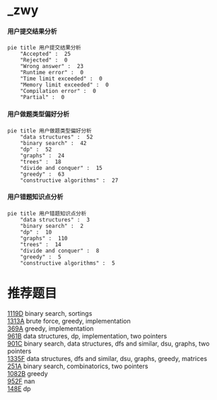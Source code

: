 # _zwy

<!-- tabs:start -->



#### **用户提交结果分析**

```mermaid
pie title 用户提交结果分析
    "Accepted" :  25
    "Rejected" :  0
    "Wrong answer" :  23
    "Runtime error" :  0
    "Time limit exceeded" :  0
    "Memory limit exceeded" :  0
    "Compilation error" :  0
    "Partial" :  0
```

#### **用户做题类型偏好分析**

```mermaid
pie title 用户做题类型偏好分析
    "data structures" :  52
    "binary search" :  42
    "dp" :  52
    "graphs" :  24
    "trees" :  18
    "divide and conquer" :  15
    "greedy" :  63
    "constructive algorithms" :  27
```
#### **用户错题知识点分析**

```mermaid
pie title 用户错题知识点分析
    "data structures" :  3
    "binary search" :  2
    "dp" :  10
    "graphs" :  110
    "trees" :  14
    "divide and conquer" :  8
    "greedy" :  5
    "constructive algorithms" :  5
```



<!-- tabs:end -->
# 推荐题目
[1119D](https://codeforces.com/contest/1119/problem/D)		binary search,
                        sortings		  
[1313A](https://codeforces.com/contest/1313/problem/A)		brute force,
                        greedy,
                        implementation		  
[369A](https://codeforces.com/contest/369/problem/A)		greedy,
                        implementation		  
[961B](https://codeforces.com/contest/961/problem/B)		data structures,
                        dp,
                        implementation,
                        two pointers		  
[901C](https://codeforces.com/contest/901/problem/C)		binary search,
                        data structures,
                        dfs and similar,
                        dsu,
                        graphs,
                        two pointers		  
[1335F](https://codeforces.com/contest/1335/problem/F)		data structures,
                        dfs and similar,
                        dsu,
                        graphs,
                        greedy,
                        matrices		  
[251A](https://codeforces.com/contest/251/problem/A)		binary search,
                        combinatorics,
                        two pointers		  
[1082B](https://codeforces.com/contest/1082/problem/B)		greedy		  
[952F](https://codeforces.com/contest/952/problem/F)		nan		  
[148E](https://codeforces.com/contest/148/problem/E)		dp		  
